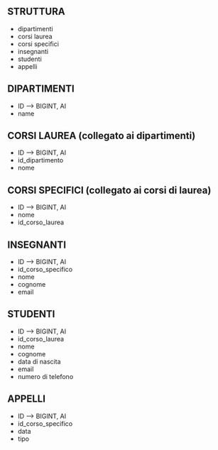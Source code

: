 ## STRUTTURA
- dipartimenti
- corsi laurea
- corsi specifici
- insegnanti
- studenti
- appelli


## DIPARTIMENTI
- ID --> BIGINT, AI
- name

## CORSI LAUREA (collegato ai dipartimenti)
- ID --> BIGINT, AI
- id_dipartimento
- nome

## CORSI SPECIFICI (collegato ai corsi di laurea)
- ID --> BIGINT, AI
- nome
- id_corso_laurea

## INSEGNANTI
- ID --> BIGINT, AI
- id_corso_specifico
- nome
- cognome
- email

## STUDENTI
- ID --> BIGINT, AI
- id_corso_laurea
- nome
- cognome
- data di nascita
- email
- numero di telefono

## APPELLI
- ID --> BIGINT, AI
- id_corso_specifico
- data 
- tipo